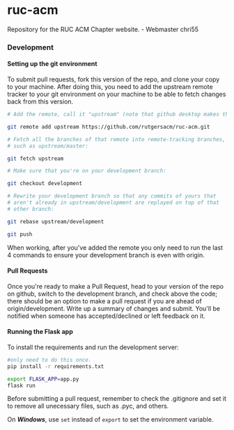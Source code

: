 # ruc-acm
Repository for the RUC ACM Chapter website. - Webmaster chri55

### Development

#### Setting up the git environment

To submit pull requests, fork this version of the repo, and clone your copy to your machine. After doing this, you need to add the upstream remote tracker to your git environment on your machine to be able to fetch changes back from this version.

```bash 
# Add the remote, call it "upstream" (note that github desktop makes this for you when you clone your fork):

git remote add upstream https://github.com/rutgersacm/ruc-acm.git

# Fetch all the branches of that remote into remote-tracking branches,
# such as upstream/master:

git fetch upstream

# Make sure that you're on your development branch:

git checkout development

# Rewrite your development branch so that any commits of yours that
# aren't already in upstream/development are replayed on top of that
# other branch:

git rebase upstream/development

git push
```

When working, after you've added the remote you only need to run the last 4 commands to ensure your development branch is even with origin.

#### Pull Requests

Once you're ready to make a Pull Request, head to your version of the repo on github, switch to the development branch, and check above the code; there should be an option to make a pull request if you are ahead of origin/development. Write up a summary of changes and submit. You'll be notified when someone has accepted/declined or left feedback on it.

#### Running the Flask app

To install the requirements and run the development server:
```bash
#only need to do this once.
pip install -r requirements.txt

export FLASK_APP=app.py
flask run
```

Before submitting a pull request, remember to check the .gitignore and set it to remove all unecessary files, such as .pyc, and others.

On ***Windows***, use `set` instead of `export` to set the environment variable.
